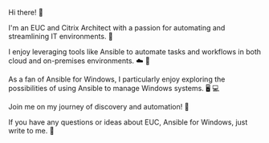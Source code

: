 Hi there! 👋

I'm an EUC and Citrix Architect with a passion for automating and streamlining IT environments. 🤖

I enjoy leveraging tools like Ansible to automate tasks and workflows in both cloud and on-premises environments. ☁️ 🏢

As a fan of Ansible for Windows, I particularly enjoy exploring the possibilities of using Ansible to manage Windows systems. 🖥️ 💻

Join me on my journey of discovery and automation! 🚀

If you have any questions or ideas about EUC, Ansible for Windows, just write to me. 📝
